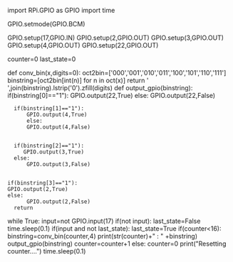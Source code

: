 import RPi.GPIO as GPIO 
  import time 
  
 
  GPIO.setmode(GPIO.BCM) 
  
 
  GPIO.setup(17,GPIO.IN) 
  GPIO.setup(2,GPIO.OUT) 
  GPIO.setup(3,GPIO.OUT) 
  GPIO.setup(4,GPIO.OUT) 
  GPIO.setup(22,GPIO.OUT) 
  
 
  counter=0 
  last_state=0   
 
  def conv_bin(x,digits=0): 
      oct2bin=['000','001','010','011','100','101','110','111'] 
      binstring=[oct2bin[int(n)] for n in oct(x)] 
      return ' ',join(binstring).lstrip('0').zfill(digits) 
  def output_gpio(binstring): 
      if(binstring[0]=="1"): 
          GPIO.output(22,True) 
      else: 
          GPIO.output(22,False) 
  
 
      if(binstring[1]=="1"): 
          GPIO.output(4,True) 
          else: 
          GPIO.output(4,False) 
 
 
      if(binstring[2]=="1"): 
         GPIO.output(3,True) 
      else: 
          GPIO.output(3,False) 
 
 
    if(binstring[3]=="1"): 
    GPIO.output(2,True) 
    else: 
          GPIO.output(2,False) 
      return 
  
 
 while True: 
     input=not GPIO.input(17) 
      if(not input): 
          last_state=False 
          time.sleep(0.1) 
      if(input and not last_state): 
          last_state=True 
          if(counter<16): 
              binstring=conv_bin(counter,4) 
             print(str(counter)+" : " +binstring) 
              output_gpio(binstring) 
              counter=counter+1 
          else: 
              counter=0 
              print("Resetting counter....") 
       time.sleep(0.1) 
